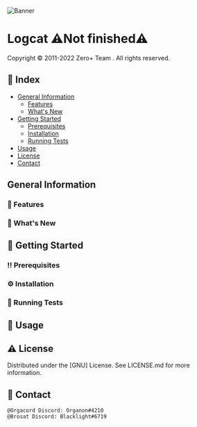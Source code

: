 ![Banner](Banner.png)
# Logcat ⚠️Not finished⚠️
Copyright © 2011-2022 Zero+ Team . All rights reserved.

## 📔 Index
- [General Information](#general-information)
  - [Features](#-features)
  - [What's New](#-Whats-new)
- [Getting Started](#-getting-started)
  - [Prerequisites](#%EF%B8%8F-prerequisites)
  - [Installation](#%EF%B8%8F-installation)
  - [Running Tests](#-running-tests)
- [Usage](#-usage)
- [License](#%EF%B8%8F-license)
- [Contact](#-contact)
## General Information

### 🎯 Features

### 🌟 What's New

## 🧰 Getting Started

### ‼️ Prerequisites

### ⚙️ Installation

### 🧪 Running Tests

## 👀 Usage

## ⚠️ License
Distributed under the [GNU] License. See LICENSE.md for more information.

## 🤝 Contact
```
@Orgacord Discord: Organon#4210
@Brosat Discord: Blacklight#6719
```
